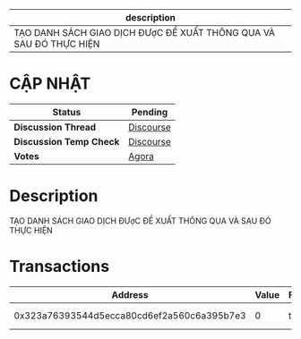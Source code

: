 | description                                                        |
| ------------------------------------------------------------------ |
| TẠO DANH SÁCH GIAO DỊCH ĐƯợC ĐỀ XUẤT THÔNG QUA VÀ SAU ĐÓ THỰC HIỆN |

# CẬP NHẬT


  | **Status**            | Pending                                                                                                                                      |
  | --------------------- | ------------------------------------------------------------------------------------------------------------------------------------------- |
  | **Discussion Thread** |  [Discourse](https://buildbear.io)                                                                                              |
  | **Discussion Temp Check** |  [Discourse](https://buildbear.io)                                                                                              |
  | **Votes**             | [Agora](https://agora.ensdao.org/proposals/425)                                                                                                                                     |
  

# Description 
 TẠO DANH SÁCH GIAO DỊCH ĐƯợC ĐỀ XUẤT THÔNG QUA VÀ SAU ĐÓ THỰC HIỆN

# Transactions 
 | Address                                    | Value | Function | Argument                                                           | Value |
| ------------------------------------------ | ----- | -------- | ------------------------------------------------------------------ | ----- |
| 0x323a76393544d5ecca80cd6ef2a560c6a395b7e3 | 0     | transfer | 0xf04Ea9832fD5753b03Dcd9B6Cc8D633E8c5d2fD2, 1000000000000000000000 |       |







